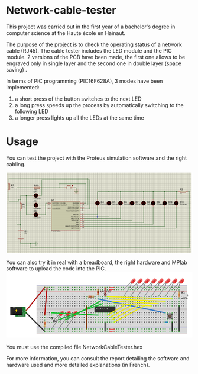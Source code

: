 # Network-cable-tester
This project was carried out in the first year of a bachelor's degree in computer science at the Haute école en Hainaut.

The purpose of the project is to check the operating status of a network cable (RJ45).
The cable tester includes the LED module and the PIC module. 
2 versions of the PCB have been made, the first one allows to be engraved only in single layer and the second one in double layer (space saving) .

In terms of PIC programming (PIC16F628A), 3 modes have been implemented: 
1. a short press of the button switches to the next LED
2. a long press speeds up the process by automatically switching to the following LED
3. a longer press lights up all the LEDs at the same time

# Usage

You can test the project with the Proteus simulation software and the right cabling.

![alt text](https://github.com/l-Legacy-l/Network-cable-tester/blob/master/Images/proteus.PNG)

You can also try it in real with a breadboard, the right hardware and MPlab software to upload the code into the PIC.
![alt text](https://github.com/l-Legacy-l/Network-cable-tester/blob/master/Images/breadboard.png)

You must use the compiled file NetworkCableTester.hex

For more information, you can consult the report detailing the software and hardware used and more detailed explanations (in French).
